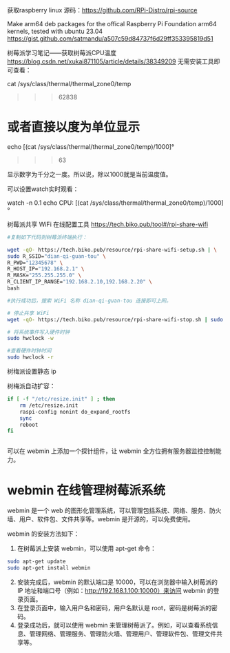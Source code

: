 获取raspberry linux 源码：https://github.com/RPi-Distro/rpi-source




Make arm64 deb packages for the offical Raspberry Pi Foundation arm64 kernels, tested with ubuntu 23.04 
https://gist.github.com/satmandu/a507c59d84737f6d29ff353395819d51


树莓派学习笔记——获取树莓派CPU温度
https://blog.csdn.net/xukai871105/article/details/38349209
无需安装工具即可查看：

 cat /sys/class/thermal/thermal_zone0/temp
 >>> 62838
 
 # 或者直接以度为单位显示
 echo $[$(cat /sys/class/thermal/thermal_zone0/temp)/1000]°
 >>> 63

显示数字为千分之一度。所以说，除以1000就是当前温度值。

可以设置watch实时观看：

 watch -n 0.1 echo CPU: $[$(cat /sys/class/thermal/thermal_zone0/temp)/1000]°




 树莓派共享 WiFi 在线配置工具
 https://tech.biko.pub/tool#/rpi-share-wifi

 ``` bash
 #复制如下代码到树莓派终端执行：

wget -qO- https://tech.biko.pub/resource/rpi-share-wifi-setup.sh | \
sudo R_SSID="dian-qi-guan-tou" \
 R_PWD="12345678" \
 R_HOST_IP="192.168.2.1" \
 R_MASK="255.255.255.0" \
 R_CLIENT_IP_RANGE="192.168.2.10,192.168.2.20" \
 bash

#执行成功后，搜索 WiFi 名称 dian-qi-guan-tou 连接即可上网。
```


``` bash
# 停止共享 WiFi
wget -qO- https://tech.biko.pub/resource/rpi-share-wifi-stop.sh | sudo bash

```


``` bash
# 将系统事件写入硬件时钟
sudo hwclock -w 

#查看硬件时钟时间
sudo hwclock -r


```

树梅派设置静态 ip


树梅派自动扩容：
``` bash
if [ -f "/etc/resize.init" ] ; then
	rm /etc/resize.init
	raspi-config nonint do_expand_rootfs
	sync
	reboot
fi



```


可以在 webmin 上添加一个探针组件，让 webmin 全方位拥有服务器监控控制能力。
# webmin 在线管理树莓派系统

webmin 是一个 web 的图形化管理系统，可以管理包括系统、网络、服务、防火墙、用户、软件包、文件共享等。webmin 是开源的，可以免费使用。

webmin 的安装方法如下：

1. 在树莓派上安装 webmin，可以使用 apt-get 命令：

```bash
sudo apt-get update
sudo apt-get install webmin
```
2. 安装完成后，webmin 的默认端口是 10000，可以在浏览器中输入树莓派的 IP 地址和端口号（例如：http://192.168.1.100:10000）来访问 webmin 的登录页面。
3. 在登录页面中，输入用户名和密码，用户名默认是 root，密码是树莓派的密码。
4. 登录成功后，就可以使用 webmin 来管理树莓派了。例如，可以查看系统信息、管理网络、管理服务、管理防火墙、管理用户、管理软件包、管理文件共享等。
















